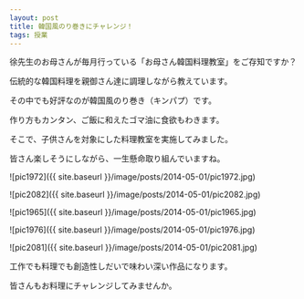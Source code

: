 ```yaml
---
layout: post
title: 韓国風のり巻きにチャレンジ！
tags: 授業
---
```


徐先生のお母さんが毎月行っている「お母さん韓国料理教室」をご存知ですか？

伝統的な韓国料理を親御さん達に調理しながら教えています。

その中でも好評なのが韓国風のり巻き（キンパプ）です。

作り方もカンタン、ご飯に和えたゴマ油に食欲もわきます。

そこで、子供さんを対象にした料理教室を実施してみました。

皆さん楽しそうにしながら、一生懸命取り組んでいますね。

![pic1972]({{ site.baseurl }}/image/posts/2014-05-01/pic1972.jpg)

![pic2082]({{ site.baseurl }}/image/posts/2014-05-01/pic2082.jpg)

![pic1965]({{ site.baseurl }}/image/posts/2014-05-01/pic1965.jpg)

![pic1976]({{ site.baseurl }}/image/posts/2014-05-01/pic1976.jpg)

![pic2081]({{ site.baseurl }}/image/posts/2014-05-01/pic2081.jpg)

工作でも料理でも創造性しだいで味わい深い作品になります。

皆さんもお料理にチャレンジしてみませんか。